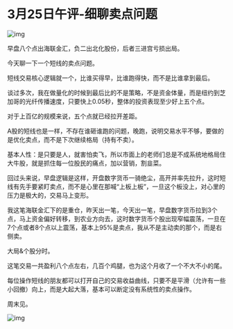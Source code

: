 # 3月25日午评-细聊卖点问题

![img](https://pica.zhimg.com/v2-6b9cb6e111bb855b870f022a630cc2c1_720w.png?source=d16d100b)

早盘八个点出海联金汇，负二出北化股份，后者​三进宫亏损出局。



今天聊一下一个短线的卖点问题。



短线交易核心逻辑就一个，比谁买得早，比谁跑得快，​而不是比谁拿到最后。



谈过多次，我在做量化的时候到最后比的不是策略，不是资金体量，而是纽约到芝加哥的光纤传播速度，只要快上0.05秒，整体的投资表现至少好上五个点。



对于上百亿的规模来说，五个点就已经拉开​差距。



A股的短线也是一样，不存在谁砸谁跑的问题，晚跑，说明交易水平不够，要做的是优化卖点，而不是​下次继续格局（持有不卖）。



基本人性：是只要是人，就害怕卖飞，所以市面上的老师们总是不成系统地格局住大牛股，就是抓住每一位股民的痛点，​加以营销，割韭菜。



回过头来说，早盘逻辑是这样，开盘数字货币一骑绝尘，高开并率先拉升，这时短线有先手要紧盯卖点，而不是心里在那喊“上板上板”，一旦这个板没上，对心里的压力是极大的，交易马上变形。



我这笔海联金汇下的是重仓，昨天出一笔，今天出一笔，早盘数字货币拉到3个点，马上资金偏好转移，到农业方向去，这时数字货币个股出现窄幅震荡，一旦在7个点或者8个点以上震荡，基本上95%是卖点，我从不是主动卖的那个，而是右侧卖。



大局&个股分时​。



这笔交易一共盈利​八个点左右，几百个鸡腿，也为这个月收了一个不大不小的尾。



每位操作短线的朋友都可以打开自己的交易收益曲线，只要不是平滑（允许有一些小回撤）向上，而是大起大落，基本可以断定没有系统性的卖点​操作。​



周末见。


![img](https://pic2.zhimg.com/80/v2-6e09ba10006c86349ff5c26924187344_1440w.jpg?source=d16d100b)